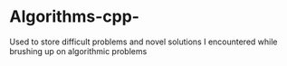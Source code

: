 # Algorithms-cpp-
Used to store difficult problems and novel solutions I encountered while brushing up on algorithmic problems
